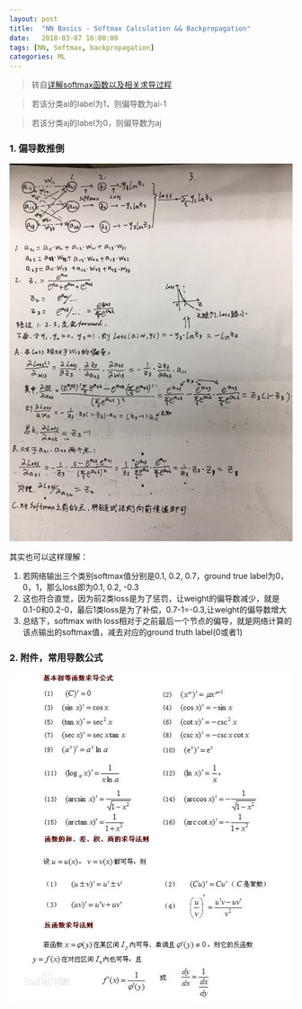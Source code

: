 ```yaml
---
layout: post
title:  "NN Basics - Softmax Calculation && Backpropagation"
date:   2018-03-07 16:00:00
tags: [NN, Softmax, backpropagation]
categories: ML
---
```


> 转自[详解softmax函数以及相关求导过程](https://zhuanlan.zhihu.com/p/25723112)

> 若该分类ai的label为1，则偏导数为ai-1

> 若该分类aj的label为0，则偏导数为aj

### 1. 偏导数推倒
![ml_softmax](/res/ml_softmax.png)

其实也可以这样理解：

1. 若网络输出三个类别softmax值分别是0.1, 0.2, 0.7，ground true label为0，0，1，那么loss即为0.1, 0.2, -0.3
2. 这也符合直觉，因为前2类loss是为了惩罚，让weight的偏导数减少，就是0.1-0和0.2-0，最后1类loss是为了补偿，0.7-1=-0.3,让weight的偏导数增大
3. 总结下，softmax with loss相对于之前最后一个节点的偏导，就是网络计算的该点输出的softmax值，减去对应的ground truth label(0或者1)

### 2. 附件，常用导数公式
![ml_deviritives](/res/ml_deviritives.png)
